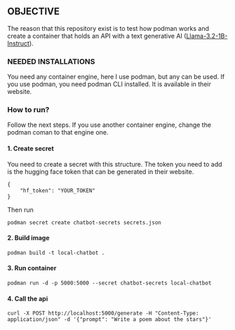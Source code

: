 ## OBJECTIVE

The reason that this repository exist is to test how podman works and create a container that holds an API with a text generative AI ([Llama-3.2-1B-Instruct](https://huggingface.co/meta-llama/Llama-3.2-1B-Instruct)).

### NEEDED INSTALLATIONS

You need any container engine, here I use podman, but any can be used. If you use podman, you need podman CLI installed. It is available in their website.

### How to run?

Follow the next steps. If you use another container engine, change the podman coman to that engine one.

#### 1. Create secret

You need to create a secret with this structure. The token you need to add is the hugging face token that can be generated in their website.

    {
        "hf_token": "YOUR_TOKEN"
    }

Then run

    podman secret create chatbot-secrets secrets.json

#### 2. Build image
    podman build -t local-chatbot .

#### 3. Run container
    podman run -d -p 5000:5000 --secret chatbot-secrets local-chatbot

#### 4. Call the api
    curl -X POST http://localhost:5000/generate -H "Content-Type: application/json" -d '{"prompt": "Write a poem about the stars"}'
